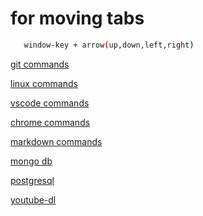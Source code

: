 # for moving tabs

```bash
   window-key + arrow(up,down,left,right)
```

[git commands](./md/git.md)

[linux commands](./md/linux.md)

[vscode commands](./md/vscode.md)

[chrome commands](./md/chrome.md)

[markdown commands](./md/markdown.md)

[mongo db](./md/mongodb.md)

[postgresql](./md/postgres.md)

[youtube-dl](./md/youtube-dl.md)
